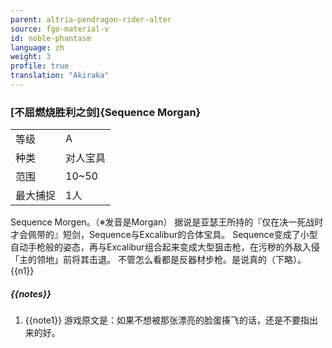 ```yaml
---
parent: altria-pendragon-rider-alter
source: fgo-material-v
id: noble-phantasm
language: zh
weight: 3
profile: true
translation: "Akiraka"
---
```


### [不屈燃烧胜利之剑]{Sequence Morgan}

<table>
  <tr><td>等级</td><td>A</td></tr>
  <tr><td>种类</td><td>对人宝具</td></tr>
  <tr><td>范围</td><td>10~50</td></tr>
  <tr><td>最大捕捉</td><td>1人</td></tr>
</table>

Sequence Morgen。（※发音是Morgan）
据说是亚瑟王所持的『仅在决一死战时才会佩带的』短剑，Sequence与Excalibur的合体宝具。
Sequence变成了小型自动手枪般的姿态，再与Excalibur组合起来变成大型狙击枪，在污秽的外敌入侵「主的领地」前将其击退。
不管怎么看都是反器材步枪。是说真的（下略）。{{n1}}

##### {{notes}}

1. {{note1}} 游戏原文是：如果不想被那张漂亮的脸蛋揍飞的话，还是不要指出来的好。
